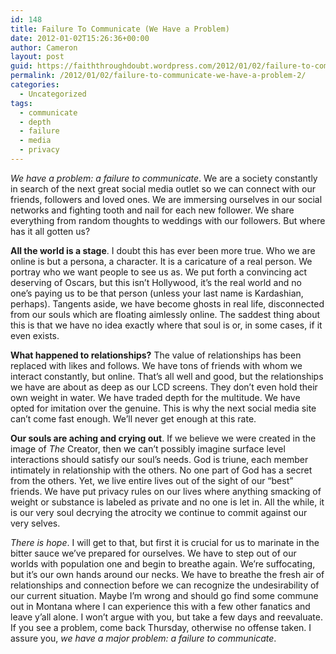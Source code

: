 ```yaml
---
id: 148
title: Failure To Communicate (We Have a Problem)
date: 2012-01-02T15:26:36+00:00
author: Cameron
layout: post
guid: https://faiththroughdoubt.wordpress.com/2012/01/02/failure-to-communicate-we-have-a-problem/
permalink: /2012/01/02/failure-to-communicate-we-have-a-problem-2/
categories:
  - Uncategorized
tags:
  - communicate
  - depth
  - failure
  - media
  - privacy
---
```

_We have a problem: a failure to communicate_. We are a society constantly in search of the next great social media outlet so we can connect with our friends, followers and loved ones. We are immersing ourselves in our social networks and fighting tooth and nail for each new follower. We share everything from random thoughts to weddings with our followers. But where has it all gotten us?

**All the world is a stage**. I doubt this has ever been more true. Who we are online is but a persona, a character. It is a caricature of a real person. We portray who we want people to see us as. We put forth a convincing act deserving of Oscars, but this isn’t Hollywood, it’s the real world and no one’s paying us to be that person (unless your last name is Kardashian, perhaps). Tangents aside, we have become ghosts in real life, disconnected from our souls which are floating aimlessly online. The saddest thing about this is that we have no idea exactly where that soul is or, in some cases, if it even exists.

**What happened to relationships?** The value of relationships has been replaced with likes and follows. We have tons of friends with whom we interact constantly, but online. That’s all well and good, but the relationships we have are about as deep as our LCD screens. They don’t even hold their own weight in water. We have traded depth for the multitude. We have opted for imitation over the genuine. This is why the next social media site can’t come fast enough. We’ll never get enough at this rate.

**Our souls are aching and crying out**. If we believe we were created in the image of _The_ Creator, then we can’t possibly imagine surface level interactions should satisfy our soul’s needs. God is triune, each member intimately in relationship with the others. No one part of God has a secret from the others. Yet, we live entire lives out of the sight of our “best” friends. We have put privacy rules on our lives where anything smacking of weight or substance is labeled as private and no one is let in. All the while, it is our very soul decrying the atrocity we continue to commit against our very selves.

_There is hope_. I will get to that, but first it is crucial for us to marinate in the bitter sauce we’ve prepared for ourselves. We have to step out of our worlds with population one and begin to breathe again. We’re suffocating, but it’s our own hands around our necks. We have to breathe the fresh air of relationships and connection before we can recognize the undesirability of our current situation. Maybe I’m wrong and should go find some commune out in Montana where I can experience this with a few other fanatics and leave y’all alone. I won’t argue with you, but take a few days and reevaluate. If you see a problem, come back Thursday, otherwise no offense taken. I assure you, _we have a major problem: a failure to communicate_.